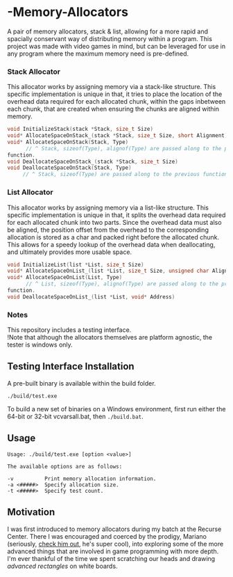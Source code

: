 -Memory-Allocators
===================
A pair of memory allocators, stack & list, allowing for a more rapid and
spacially conservant way of distributing memory within a program. This project
was made with video games in mind, but can be leveraged for use in any program
where the maximum memory need is pre-defined.  
  
### Stack Allocator
This allocator works by assigning memory via a stack-like structure. This
specific implementation is unique in that, it tries to place the location of the
overhead data required for each allocated chunk, within the gaps inbetween each
chunk, that are created when ensuring the chunks are aligned within memory.  
```c
void InitializeStack(stack *Stack, size_t Size) 
void* AllocateSpaceOnStack_(stack *Stack, size_t Size, short Alignment)
void* AllocateSpaceOnStack(Stack, Type)
      // ^ Stack, sizeof(Type), alignof(Type) are passed along to the previous
function.
void DeallocateSpaceOnStack_(stack *Stack, size_t Size)
void DeallocateSpaceOnStack(Stack, Type)
     // ^ Stack, sizeof(Type) are passed along to the previous function.
```
### List Allocator
This allocator works by assigning memory via a list-like structure. This
specific implementation is unique in that, it splits the overhead data
required
for each allocated chunk into two parts. Since the overhead data must also be
aligned, the position offset from the overhead to the corresponding allocation
is stored as a char and packed right before the allocated chunk. This allows
for
a speedy lookup of the overhead data when deallocating, and ultimately
provides
more usable space.
```c
void InitializeList(list *List, size_t Size)
void* AllocateSpaceOnList_(list *List, size_t Size, unsigned char Alignment)
void* AllocateSpaceOnList(List, Type)
      // ^ List, sizeof(Type), alignof(Type) are passed along to the previous
function.
void DeallocateSpaceOnList_(list *List, void* Address)
```
### Notes
This repository includes a testing interface.  
!Note that although the allocators themselves are platform agnostic, the
tester
is windows only.

Testing Interface Installation
------------

A pre-built binary is available within the build folder.
```
./build/test.exe
```

To build a new set of binaries on a Windows environment, first run either the
64-bit or 32-bit vcvarsall.bat, then `./build.bat`.

Usage
-----

```
Usage: ./build/test.exe [option <value>]

The available options are as follows:

-v          Print memory allocation information.
-a <#####>  Specify allocation size.
-t <#####>  Specify test count.
```

Motivation
----------
I was first introduced to memory allocators during my batch at the Recurse
Center. There I was encouraged and coerced by the prodigy, Mariano (seriously,
[check him out](https://github.com/mtrebi), he's super cool), into exploring
some of the more advanced things that are involved in game programming with more
depth. I'm ever thankful of the time we spent scratching our heads and drawing
_advanced rectangles_ on white boards.
